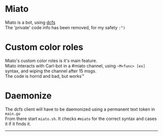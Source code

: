 # Miato
Miato is a bot, using [dcfs](https://github.com/diamondburned/dcfs)  
The 'private' code info has been removed, for my safety `:^)`
# Custom color roles
Miato's custom color roles is it's main feature.  
Miato interacts with Carl-bot in a #miato channel, using `~M<func> [ex]` syntax, and wiping the channel after 15 msgs.  
The code is horrid and bad, but works:tm:  
# Daemonize
The dcfs client will have to be daemonized using a permanent text token in `main.go`  
From there start `miato.sh`. It checks `#miato` for the correct syntax and cases it if it finds it.

---
